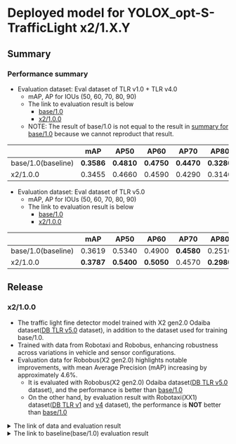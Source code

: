 # Deployed model for YOLOX_opt-S-TrafficLight x2/1.X.Y
## Summary

### Performance summary

- Evaluation dataset: Eval dataset of TLR v1.0 + TLR v4.0
  - mAP, AP for IOUs (50, 60, 70, 80, 90)
  - The link to evaluation result is below
    - [base/1.0](https://drive.google.com/drive/folders/1gmrDzfh4mVUvFO2rVk60T-mii7HLVpaZ)
    - [x2/1.0.0](https://drive.google.com/drive/folders/1zddQPD6ZBCbGPOAWyBDt5Ygtquhgvrv3)
  - NOTE: The result of base/1.0 is not equal to the result in [summary for base/1.0](./base.md#base10) because we cannot reproduct that result.

|                    | mAP        | AP50       | AP60       | AP70       | AP80       | AP90       |
| ------------------ | ---------- | ---------- | ---------- | ---------- | ---------- | ---------- |
| base/1.0(baseline) | **0.3586** | **0.4810** | **0.4750** | **0.4470** | **0.3280** | 0.0600     |
| x2/1.0.0           | 0.3455     | 0.4660     | 0.4590     | 0.4290     | 0.3140     | **0.0610** |

- Evaluation dataset: Eval dataset of TLR v5.0
  - mAP, AP for IOUs (50, 60, 70, 80, 90)
  - The link to evaluation result is below
    - [base/1.0](https://drive.google.com/drive/folders/10aFJMT8kmBCbEH_nUo8vR3lNq3QQH5Gr?usp=drive_link)
    - [x2/1.0.0](https://drive.google.com/drive/folders/1IsTMWaeLkAAXgBVJnrwQMdnZQDSdSoZO?usp=drive_link)

|                    | mAP        | AP50       | AP60       | AP70       | AP80       | AP90       |
| ------------------ | ---------- | ---------- | ---------- | ---------- | ---------- | ---------- |
| base/1.0(baseline) | 0.3619     | 0.5340     | 0.4900     | **0.4580** | 0.2510     | 0.0770     |
| x2/1.0.0           | **0.3787** | **0.5400** | **0.5050** | 0.4570     | **0.2980** | **0.0930** |

## Release

### x2/1.0.0

- The traffic light fine detector model trained with X2 gen2.0 Odaiba dataset([DB TLR v5.0](../../../../../autoware_ml/configs/t4dataset/db_tlr_v5.yaml) dataset), in addition to the dataset used for training base/1.0.
- Trained with data from Robotaxi and Robobus, enhancing robustness across variations in vehicle and sensor configurations.
- Evaluation data for Robobus(X2 gen2.0) highlights notable improvements, with mean Average Precision (mAP) increasing by approximately 4.6%.
  - It is evaluated with Robobus(X2 gen2.0) Odaiba dataset([DB TLR v5.0](../../../../../autoware_ml/configs/t4dataset/db_tlr_v5.yaml) dataset), and the performance is better than [base/1.0](./base.md#base10)
  - On the other hand, by evaluation result with Robotaxi(XX1) dataset([DB TLR v1](../../../../../autoware_ml/configs/t4dataset/db_tlr_v1.yaml) and [v4](../../../../../autoware_ml/configs/t4dataset/db_tlr_v4.yaml) dataset), the performance is **NOT** better than [base/1.0](./base.md#base10)

<details>
<summary> The link of data and evaluation result </summary>

- model
  - Training dataset: DB TLR v1.0, 2.0, 3.0, 4.0, 5.0
  - Eval dataset: DB TLR v1.0, 4.0, 5.0
  - [Config file path](../../../configs/t4dataset/YOLOX_opt-S-TrafficLight/yolox_s_tlr_416x416_pedcar_t4dataset.py)
  - Deployed onnx model [[WebAuto (for internal)]](https://evaluation.tier4.jp/evaluation/mlpackages/ac288878-9790-44e3-9fc8-ca246c5cd235/releases/2283f3f1-a245-4d28-b991-b4ff5aee3fb7?project_id=zWhWRzei)
  - Deployed onnx and labels [model-zoo]
    - [tlr_car_ped_yolox_s_batch_6.onnx](https://download.autoware-ml-model-zoo.tier4.jp/autoware-ml/models/yolox-opt/yolox-opt-s-trafficlight/t4x2/v1.0.0/tlr_car_ped_yolox_s_batch_6.onnx)
    - [tlr_car_ped_yolox_s_batch_4.onnx](https://download.autoware-ml-model-zoo.tier4.jp/autoware-ml/models/yolox-opt/yolox-opt-s-trafficlight/t4x2/v1.0.0/tlr_car_ped_yolox_s_batch_4.onnx)
    - [tlr_car_ped_yolox_s_batch_1.onnx](https://download.autoware-ml-model-zoo.tier4.jp/autoware-ml/models/yolox-opt/yolox-opt-s-trafficlight/t4x2/v1.0.0/tlr_car_ped_yolox_s_batch_1.onnx)
    - [tlr_labels.txt](https://download.autoware-ml-model-zoo.tier4.jp/autoware-ml/models/yolox-opt/yolox-opt-s-trafficlight/t4x2/v1.0.0/tlr_labels.txt)
  - Training results [[Google drive (for internal)]](https://drive.google.com/drive/folders/1BWEs1OgdfpFHF6Yu9Xe8JcvIDtu3KfyG)
  - Training and evaluation results [model-zoo]
    - [config.py](https://download.autoware-ml-model-zoo.tier4.jp/autoware-ml/models/yolox-opt/yolox-opt-s-trafficlight/t4x2/v1.0.0/yolox_s_tlr_416x416_pedcar_t4dataset.py)
    - [checkpoint_last.pth](https://download.autoware-ml-model-zoo.tier4.jp/autoware-ml/models/yolox-opt/yolox-opt-s-trafficlight/t4x2/v1.0.0/epoch_300.pth)
    - [logs.zip](https://download.autoware-ml-model-zoo.tier4.jp/autoware-ml/models/yolox-opt/yolox-opt-s-trafficlight/t4x2/v1.0.0/logs.zip)
    - [tlr_infos_test_crops.json](https://download.autoware-ml-model-zoo.tier4.jp/autoware-ml/models/yolox-opt/yolox-opt-s-trafficlight/t4x2/v1.0.0/tlr_infos_test_crops.json)
  - train time: (NVIDIA A100-SXM4-80GB * 2) * 300 epochs = 28 hours

### Results evaluated with DB TLR v1.0, 4.0, 5.0

- Total mAP: 0.3562
  - Test dataset: DB TLR v1.0, 4.0, 5.0
  - Bbox size range: (0,inf)
  - Evaluation results [[Google drive (for internal)]](https://drive.google.com/drive/folders/1XoR-sZ3VkvtPcH5-gBlCblP8BUI2axdX?usp=drive_link) [also in logs.zip file ↑ in model-zoo]

```sh
---------------iou_thr: 0.5---------------

+--------------------------+-------+-------+--------+-------+
| class                    | gts   | dets  | recall | ap    |
+--------------------------+-------+-------+--------+-------+
| BACKGROUND               | 0     | 0     | 0.000  | 0.000 |
| traffic_light            | 17950 | 18348 | 0.965  | 0.913 |
| pedestrian_traffic_light | 2193  | 2235  | 0.814  | 0.678 |
+--------------------------+-------+-------+--------+-------+
| mAP                      |       |       |        | 0.795 |
+--------------------------+-------+-------+--------+-------+

---------------iou_thr: 0.6---------------

+--------------------------+-------+-------+--------+-------+
| class                    | gts   | dets  | recall | ap    |
+--------------------------+-------+-------+--------+-------+
| BACKGROUND               | 0     | 0     | 0.000  | 0.000 |
| traffic_light            | 17950 | 18348 | 0.955  | 0.894 |
| pedestrian_traffic_light | 2193  | 2235  | 0.801  | 0.656 |
+--------------------------+-------+-------+--------+-------+
| mAP                      |       |       |        | 0.775 |
+--------------------------+-------+-------+--------+-------+

---------------iou_thr: 0.7---------------

+--------------------------+-------+-------+--------+-------+
| class                    | gts   | dets  | recall | ap    |
+--------------------------+-------+-------+--------+-------+
| BACKGROUND               | 0     | 0     | 0.000  | 0.000 |
| traffic_light            | 17950 | 18348 | 0.926  | 0.841 |
| pedestrian_traffic_light | 2193  | 2235  | 0.760  | 0.596 |
+--------------------------+-------+-------+--------+-------+
| mAP                      |       |       |        | 0.718 |
+--------------------------+-------+-------+--------+-------+

---------------iou_thr: 0.8---------------

+--------------------------+-------+-------+--------+-------+
| class                    | gts   | dets  | recall | ap    |
+--------------------------+-------+-------+--------+-------+
| BACKGROUND               | 0     | 0     | 0.000  | 0.000 |
| traffic_light            | 17950 | 18348 | 0.796  | 0.621 |
| pedestrian_traffic_light | 2193  | 2235  | 0.589  | 0.372 |
+--------------------------+-------+-------+--------+-------+
| mAP                      |       |       |        | 0.497 |
+--------------------------+-------+-------+--------+-------+

---------------iou_thr: 0.9---------------

+--------------------------+-------+-------+--------+-------+
| class                    | gts   | dets  | recall | ap    |
+--------------------------+-------+-------+--------+-------+
| BACKGROUND               | 0     | 0     | 0.000  | 0.000 |
| traffic_light            | 17950 | 18348 | 0.322  | 0.101 |
| pedestrian_traffic_light | 2193  | 2235  | 0.218  | 0.056 |
+--------------------------+-------+-------+--------+-------+
| mAP                      |       |       |        | 0.079 |
+--------------------------+-------+-------+--------+-------+

AP50: 0.4760  AP60: 0.4690  AP70: 0.4470  AP80: 0.3270  AP90: 0.0610  mAP: 0.3562  data_time: 0.0183  time: 0.3108
```

### Results evaluated with DB TLR v1.0, 4.0

If you want to compare the result of x2/1.0.0 with base/1.0, please use this evaluation result.

- Total mAP: 0.3455
  - Test dataset: DB TLR v1.0, 4.0
  - Bbox size range: (0,inf)
  - Evaluation results [[Google drive (for internal)]](https://drive.google.com/drive/folders/1ObUG3Nz0ETBNwuLLdRDbdtIaKOCRanzU) [also in logs.zip file ↑ in model-zoo]

```sh
***************bbox range = (0, inf)***************
---------------iou_thr: 0.5---------------
+--------------------------+-------+-------+--------+-------+
| class                    | gts   | dets  | recall | ap    |
+--------------------------+-------+-------+--------+-------+
| BACKGROUND               | 0     | 0     | 0.000  | 0.000 |
| traffic_light            | 17652 | 18084 | 0.970  | 0.920 |
| pedestrian_traffic_light | 2000  | 2025  | 0.808  | 0.663 |
+--------------------------+-------+-------+--------+-------+
| mAP                      |       |       |        | 0.792 |
+--------------------------+-------+-------+--------+-------+
---------------iou_thr: 0.6---------------
+--------------------------+-------+-------+--------+-------+
| class                    | gts   | dets  | recall | ap    |
+--------------------------+-------+-------+--------+-------+
| BACKGROUND               | 0     | 0     | 0.000  | 0.000 |
| traffic_light            | 17652 | 18084 | 0.962  | 0.905 |
| pedestrian_traffic_light | 2000  | 2025  | 0.797  | 0.646 |
+--------------------------+-------+-------+--------+-------+
| mAP                      |       |       |        | 0.776 |
+--------------------------+-------+-------+--------+-------+
---------------iou_thr: 0.7---------------
+--------------------------+-------+-------+--------+-------+
| class                    | gts   | dets  | recall | ap    |
+--------------------------+-------+-------+--------+-------+
| BACKGROUND               | 0     | 0     | 0.000  | 0.000 |
| traffic_light            | 17652 | 18084 | 0.931  | 0.848 |
| pedestrian_traffic_light | 2000  | 2025  | 0.748  | 0.568 |
+--------------------------+-------+-------+--------+-------+
| mAP                      |       |       |        | 0.708 |
+--------------------------+-------+-------+--------+-------+
---------------iou_thr: 0.8---------------
+--------------------------+-------+-------+--------+-------+
| class                    | gts   | dets  | recall | ap    |
+--------------------------+-------+-------+--------+-------+
| BACKGROUND               | 0     | 0     | 0.000  | 0.000 |
| traffic_light            | 17652 | 18084 | 0.799  | 0.624 |
| pedestrian_traffic_light | 2000  | 2025  | 0.591  | 0.359 |
+--------------------------+-------+-------+--------+-------+
| mAP                      |       |       |        | 0.492 |
+--------------------------+-------+-------+--------+-------+
---------------iou_thr: 0.9---------------
+--------------------------+-------+-------+--------+-------+
| class                    | gts   | dets  | recall | ap    |
+--------------------------+-------+-------+--------+-------+
| BACKGROUND               | 0     | 0     | 0.000  | 0.000 |
| traffic_light            | 17652 | 18084 | 0.317  | 0.099 |
| pedestrian_traffic_light | 2000  | 2025  | 0.222  | 0.052 |
+--------------------------+-------+-------+--------+-------+
| mAP                      |       |       |        | 0.076 |
+--------------------------+-------+-------+--------+-------+

AP50: 0.4660  AP60: 0.4590  AP70: 0.4290  AP80: 0.3140  AP90: 0.0610  mAP: 0.3455  data_time: 0.0188  time: 0.2900
```

### Results evaluated with DB TLR v5.0

If you want to compare the result of x2/1.0.0 with base/1.0, please use this evaluation result.

- Total mAP: 0.3787
  - Test dataset: DB TLR v5.0
  - Bbox size range: (0,inf)
  - Evaluation results [[Google drive (for internal)]](https://drive.google.com/drive/folders/1BdPGEn4PuD3TT4LVjrQHloDhhCBpg11q?usp=drive_link) [also in logs.zip file ↑ in model-zoo]

```sh
***************bbox range = (0, inf)***************
---------------iou_thr: 0.5---------------
+--------------------------+-----+------+--------+-------+
| class                    | gts | dets | recall | ap    |
+--------------------------+-----+------+--------+-------+
| BACKGROUND               | 0   | 0    | 0.000  | 0.000 |
| traffic_light            | 420 | 369  | 0.767  | 0.675 |
| pedestrian_traffic_light | 198 | 210  | 0.889  | 0.760 |
+--------------------------+-----+------+--------+-------+
| mAP                      |     |      |        | 0.718 |
+--------------------------+-----+------+--------+-------+
---------------iou_thr: 0.6---------------
+--------------------------+-----+------+--------+-------+
| class                    | gts | dets | recall | ap    |
+--------------------------+-----+------+--------+-------+
| BACKGROUND               | 0   | 0    | 0.000  | 0.000 |
| traffic_light            | 420 | 369  | 0.731  | 0.618 |
| pedestrian_traffic_light | 198 | 210  | 0.859  | 0.713 |
+--------------------------+-----+------+--------+-------+
| mAP                      |     |      |        | 0.666 |
+--------------------------+-----+------+--------+-------+
---------------iou_thr: 0.7---------------
+--------------------------+-----+------+--------+-------+
| class                    | gts | dets | recall | ap    |
+--------------------------+-----+------+--------+-------+
| BACKGROUND               | 0   | 0    | 0.000  | 0.000 |
| traffic_light            | 420 | 369  | 0.679  | 0.538 |
| pedestrian_traffic_light | 198 | 210  | 0.803  | 0.636 |
+--------------------------+-----+------+--------+-------+
| mAP                      |     |      |        | 0.587 |
+--------------------------+-----+------+--------+-------+
---------------iou_thr: 0.8---------------
+--------------------------+-----+------+--------+-------+
| class                    | gts | dets | recall | ap    |
+--------------------------+-----+------+--------+-------+
| BACKGROUND               | 0   | 0    | 0.000  | 0.000 |
| traffic_light            | 420 | 369  | 0.531  | 0.332 |
| pedestrian_traffic_light | 198 | 210  | 0.586  | 0.351 |
+--------------------------+-----+------+--------+-------+
| mAP                      |     |      |        | 0.341 |
+--------------------------+-----+------+--------+-------+
---------------iou_thr: 0.9---------------
+--------------------------+-----+------+--------+-------+
| class                    | gts | dets | recall | ap    |
+--------------------------+-----+------+--------+-------+
| BACKGROUND               | 0   | 0    | 0.000  | 0.000 |
| traffic_light            | 420 | 369  | 0.364  | 0.160 |
| pedestrian_traffic_light | 198 | 210  | 0.162  | 0.039 |
+--------------------------+-----+------+--------+-------+
| mAP                      |     |      |        | 0.099 |
+--------------------------+-----+------+--------+-------+

AP50: 0.5400  AP60: 0.5050  AP70: 0.4570  AP80: 0.2980  AP90: 0.0930  mAP: 0.3787
```

</details>

<details>
<summary> The link to baseline(base/1.0) evaluation result </summary>

### Results evaluated with DB TLR v1.0, 4.0

If you want to compare the result of x2/1.0.0 with base/1.0, please use this evaluation result.

- Total mAP: 0.3586
  - Test dataset: DB TLR v1.0, 4.0
  - Bbox size range: (0,inf)
  - Evaluation results [[Google drive (for internal)]](https://drive.google.com/drive/folders/1gmrDzfh4mVUvFO2rVk60T-mii7HLVpaZ) [also in logs.zip file ↑ in model-zoo]

```sh
***************bbox range = (0, inf)***************
---------------iou_thr: 0.5---------------
+--------------------------+-------+-------+--------+-------+
| class                    | gts   | dets  | recall | ap    |
+--------------------------+-------+-------+--------+-------+
| BACKGROUND               | 0     | 0     | 0.000  | 0.000 |
| traffic_light            | 17697 | 18146 | 0.966  | 0.912 |
| pedestrian_traffic_light | 1999  | 2038  | 0.814  | 0.669 |
+--------------------------+-------+-------+--------+-------+
| mAP                      |       |       |        | 0.791 |
+--------------------------+-------+-------+--------+-------+
---------------iou_thr: 0.6---------------
+--------------------------+-------+-------+--------+-------+
| class                    | gts   | dets  | recall | ap    |
+--------------------------+-------+-------+--------+-------+
| BACKGROUND               | 0     | 0     | 0.000  | 0.000 |
| traffic_light            | 17697 | 18146 | 0.957  | 0.896 |
| pedestrian_traffic_light | 1999  | 2038  | 0.801  | 0.649 |
+--------------------------+-------+-------+--------+-------+
| mAP                      |       |       |        | 0.772 |
+--------------------------+-------+-------+--------+-------+
---------------iou_thr: 0.7---------------
+--------------------------+-------+-------+--------+-------+
| class                    | gts   | dets  | recall | ap    |
+--------------------------+-------+-------+--------+-------+
| BACKGROUND               | 0     | 0     | 0.000  | 0.000 |
| traffic_light            | 17697 | 18146 | 0.930  | 0.845 |
| pedestrian_traffic_light | 1999  | 2038  | 0.763  | 0.589 |
+--------------------------+-------+-------+--------+-------+
| mAP                      |       |       |        | 0.717 |
+--------------------------+-------+-------+--------+-------+
---------------iou_thr: 0.8---------------
+--------------------------+-------+-------+--------+-------+
| class                    | gts   | dets  | recall | ap    |
+--------------------------+-------+-------+--------+-------+
| BACKGROUND               | 0     | 0     | 0.000  | 0.000 |
| traffic_light            | 17697 | 18146 | 0.795  | 0.619 |
| pedestrian_traffic_light | 1999  | 2038  | 0.609  | 0.381 |
+--------------------------+-------+-------+--------+-------+
| mAP                      |       |       |        | 0.500 |
+--------------------------+-------+-------+--------+-------+
---------------iou_thr: 0.9---------------
+--------------------------+-------+-------+--------+-------+
| class                    | gts   | dets  | recall | ap    |
+--------------------------+-------+-------+--------+-------+
| BACKGROUND               | 0     | 0     | 0.000  | 0.000 |
| traffic_light            | 17697 | 18146 | 0.317  | 0.098 |
| pedestrian_traffic_light | 1999  | 2038  | 0.235  | 0.061 |
+--------------------------+-------+-------+--------+-------+
| mAP                      |       |       |        | 0.080 |
+--------------------------+-------+-------+--------+-------+

AP50: 0.4810  AP60: 0.4750  AP70: 0.4470  AP80: 0.3280  AP90: 0.0620  mAP: 0.3586
```

### Results evaluated with DB TLR v5.0

If you want to compare the result of x2/1.0.0 with base/1.0, please use this evaluation result.

- Total mAP: 0.3619
  - Test dataset: DB TLR v5.0
  - Bbox size range: (0,inf)
  - Evaluation results [[Google drive (for internal)]](https://drive.google.com/drive/folders/1np7lq0OqsZ3szBKE7b6Z9GAXe7eGmAuE?usp=drive_link) [also in logs.zip file ↑ in model-zoo]

```sh
***************bbox range = (0, inf)***************
---------------iou_thr: 0.5---------------
+--------------------------+-----+------+--------+-------+
| class                    | gts | dets | recall | ap    |
+--------------------------+-----+------+--------+-------+
| BACKGROUND               | 0   | 0    | 0.000  | 0.000 |
| traffic_light            | 424 | 321  | 0.665  | 0.589 |
| pedestrian_traffic_light | 197 | 213  | 0.898  | 0.754 |
+--------------------------+-----+------+--------+-------+
| mAP                      |     |      |        | 0.672 |
+--------------------------+-----+------+--------+-------+
---------------iou_thr: 0.6---------------
+--------------------------+-----+------+--------+-------+
| class                    | gts | dets | recall | ap    |
+--------------------------+-----+------+--------+-------+
| BACKGROUND               | 0   | 0    | 0.000  | 0.000 |
| traffic_light            | 424 | 321  | 0.630  | 0.527 |
| pedestrian_traffic_light | 197 | 213  | 0.873  | 0.715 |
+--------------------------+-----+------+--------+-------+
| mAP                      |     |      |        | 0.621 |
+--------------------------+-----+------+--------+-------+
---------------iou_thr: 0.7---------------
+--------------------------+-----+------+--------+-------+
| class                    | gts | dets | recall | ap    |
+--------------------------+-----+------+--------+-------+
| BACKGROUND               | 0   | 0    | 0.000  | 0.000 |
| traffic_light            | 424 | 321  | 0.573  | 0.439 |
| pedestrian_traffic_light | 197 | 213  | 0.797  | 0.598 |
+--------------------------+-----+------+--------+-------+
| mAP                      |     |      |        | 0.518 |
+--------------------------+-----+------+--------+-------+
---------------iou_thr: 0.8---------------
+--------------------------+-----+------+--------+-------+
| class                    | gts | dets | recall | ap    |
+--------------------------+-----+------+--------+-------+
| BACKGROUND               | 0   | 0    | 0.000  | 0.000 |
| traffic_light            | 424 | 321  | 0.488  | 0.321 |
| pedestrian_traffic_light | 197 | 213  | 0.492  | 0.246 |
+--------------------------+-----+------+--------+-------+
| mAP                      |     |      |        | 0.284 |
+--------------------------+-----+------+--------+-------+
---------------iou_thr: 0.9---------------
+--------------------------+-----+------+--------+-------+
| class                    | gts | dets | recall | ap    |
+--------------------------+-----+------+--------+-------+
| BACKGROUND               | 0   | 0    | 0.000  | 0.000 |
| traffic_light            | 424 | 321  | 0.321  | 0.140 |
| pedestrian_traffic_light | 197 | 213  | 0.112  | 0.016 |
+--------------------------+-----+------+--------+-------+
| mAP                      |     |      |        | 0.078 |
+--------------------------+-----+------+--------+-------+

AP50: 0.5340  AP60: 0.4900  AP70: 0.4580  AP80: 0.2510  AP90: 0.0770  mAP: 0.3619
```

</details>

